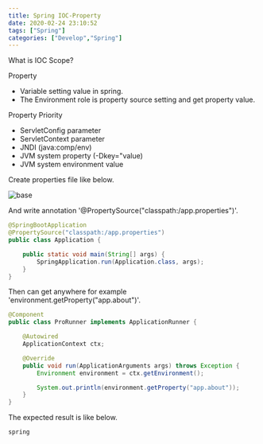 ```yaml
---
title: Spring IOC-Property
date: 2020-02-24 23:10:52
tags: ["Spring"]
categories: ["Develop","Spring"]
---
```


What is IOC Scope?

<!-- more -->

Property
- Variable setting value in spring.
- The Environment role is property source setting and get property value.

Property Priority
- ServletConfig parameter
- ServletContext parameter
- JNDI (java:comp/env)
- JVM system property (-Dkey="value)
- JVM system environment value

Create properties file like below.

![base](/document/Spring/IOCing/IOC/property.PNG)

And write annotation '@PropertySource("classpath:/app.properties")'.
~~~java
@SpringBootApplication
@PropertySource("classpath:/app.properties")
public class Application {

    public static void main(String[] args) {
        SpringApplication.run(Application.class, args);
    }
}
~~~

Then can get anywhere for example 'environment.getProperty("app.about")'.
~~~java
@Component
public class ProRunner implements ApplicationRunner {

    @Autowired
    ApplicationContext ctx;

    @Override
    public void run(ApplicationArguments args) throws Exception {
        Environment environment = ctx.getEnvironment();

        System.out.println(environment.getProperty("app.about"));
    }
}
~~~

The expected result is like below.

~~~
spring
~~~
